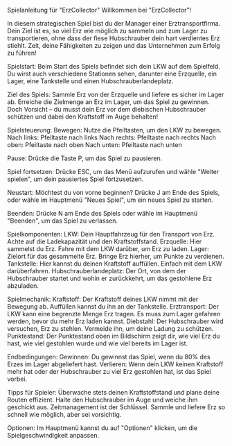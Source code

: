 ﻿Spielanleitung für "ErzCollector"
Willkommen bei "ErzCollector"!

In diesem strategischen Spiel bist du der Manager einer Erztransportfirma. 
Dein Ziel ist es, so viel Erz wie möglich zu sammeln und zum Lager zu transportieren, ohne dass der fiese Hubschrauber dein hart verdientes Erz stiehlt. 
Zeit, deine Fähigkeiten zu zeigen und das Unternehmen zum Erfolg zu führen!

Spielstart:
Beim Start des Spiels befindet sich dein LKW auf dem Spielfeld. 
Du wirst auch verschiedene Stationen sehen, darunter eine Erzquelle, ein Lager, eine Tankstelle und einen Hubschrauberlandeplatz.

Ziel des Spiels:
Sammle Erz von der Erzquelle und liefere es sicher im Lager ab. 
Erreiche die Zielmenge an Erz im Lager, um das Spiel zu gewinnen. 
Doch Vorsicht – du musst dein Erz vor dem diebischen Hubschrauber schützen und dabei den Kraftstoff im Auge behalten!

Spielsteuerung:
Bewegen: Nutze die Pfeiltasten, um den LKW zu bewegen.
Nach links: Pfeiltaste nach links
Nach rechts: Pfeiltaste nach rechts
Nach oben: Pfeiltaste nach oben
Nach unten: Pfeiltaste nach unten

Pause: Drücke die Taste P, um das Spiel zu pausieren.

Spiel fortsetzen: Drücke ESC, um das Menü aufzurufen und wähle "Weiter spielen", um dein pausiertes Spiel fortzusetzen.

Neustart: Möchtest du von vorne beginnen? Drücke J am Ende des Spiels, oder wähle im Hauptmenü "Neues Spiel", um ein neues Spiel zu starten.

Beenden: Drücke N am Ende des Spiels oder wähle im Hauptmenü "Beenden", um das Spiel zu verlassen.

Spielkomponenten:
LKW: Dein Hauptfahrzeug für den Transport von Erz. Achte auf die Ladekapazität und den Kraftstoffstand.
Erzquelle: Hier sammelst du Erz. Fahre mit dem LKW darüber, um Erz zu laden.
Lager: Zielort für das gesammelte Erz. Bringe Erz hierher, um Punkte zu verdienen.
Tankstelle: Hier kannst du deinen Kraftstoff auffüllen. Einfach mit dem LKW darüberfahren.
Hubschrauberlandeplatz: Der Ort, von dem der Hubschrauber startet und wohin er zurückkehrt, um das gestohlene Erz abzuladen.

Spielmechanik:
Kraftstoff: Der Kraftstoff deines LKW nimmt mit der Bewegung ab. Auffüllen kannst du ihn an der Tankstelle.
Erztransport: Der LKW kann eine begrenzte Menge Erz tragen. Es muss zum Lager gefahren werden, bevor du mehr Erz laden kannst.
Diebstahl: Der Hubschrauber wird versuchen, Erz zu stehlen. Vermeide ihn, um deine Ladung zu schützen.
Punktestand: Der Punktestand oben im Bildschirm zeigt dir, wie viel Erz du hast, wie viel gestohlen wurde und wie viel bereits im Lager ist.

Endbedingungen:
Gewinnen: Du gewinnst das Spiel, wenn du 80% des Erzes im Lager abgeliefert hast.
Verlieren: Wenn dein LKW keinen Kraftstoff mehr hat oder der Hubschrauber zu viel Erz gestohlen hat, ist das Spiel vorbei.

Tipps für Spieler:
Überwache stets deinen Kraftstoffstand und plane deine Routen effizient.
Halte den Hubschrauber im Auge und weiche ihm geschickt aus.
Zeitmanagement ist der Schlüssel. Sammle und liefere Erz so schnell wie möglich, aber sei vorsichtig.

Optionen:
Im Hauptmenü kannst du auf "Optionen" klicken, um die Spielgeschwindigkeit anpassen.

